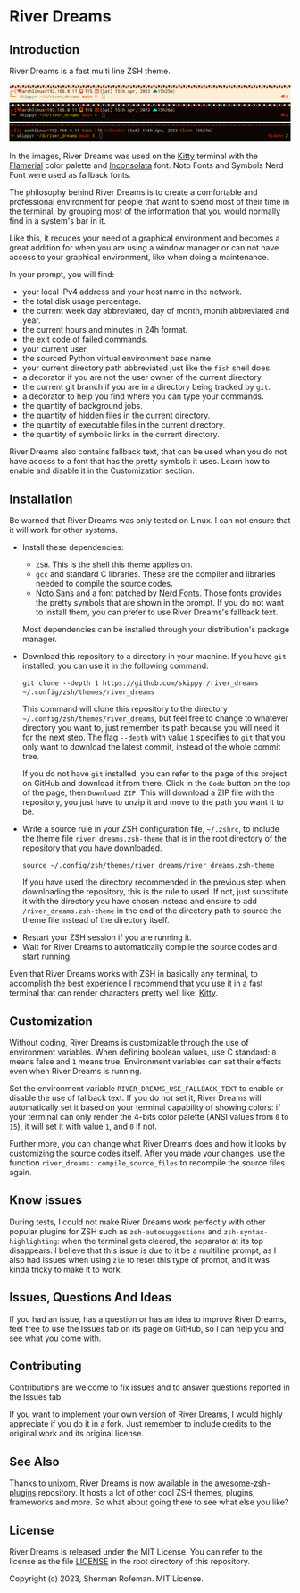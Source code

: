 <h1>River Dreams</h1>
	<h2>Introduction</h2>
		<p>River Dreams is a fast multi line ZSH theme.</p>
		<img src="./images/image_0.png"/>
		<img src="./images/image_1.png"/>
		<img src="./images/image_2.png"/>
		<p>In the images, River Dreams was used on the <a href="https://github.com/kovidgoyal/kitty">Kitty</a> terminal with the <a href="https://github.com/skippyr/flamerial">Flamerial</a> color palette and <a href="https://fonts.google.com/specimen/Inconsolata">Inconsolata</a> font. Noto Fonts and Symbols Nerd Font were used as fallback fonts.</p>
		<p>The philosophy behind River Dreams is to create a comfortable and professional environment for people that want to spend most of their time in the terminal, by grouping most of the information that you would normally find in a system's bar in it.</p>
		<p>Like this, it reduces your need of a graphical environment and becomes a great addition for when you are using a window manager or can not have access to your graphical environment, like when doing a maintenance.</p>
		<p>In your prompt, you will find:</p>
		<ul>
			<li>your local IPv4 address and your host name in the network.</li>
			<li>the total disk usage percentage.</li>
			<li>the current week day abbreviated, day of month, month abbreviated and year.</li>
			<li>the current hours and minutes in 24h format.</li>
			<li>the exit code of failed commands.</li>
			<li>your current user.</li>
			<li>the sourced Python virtual environment base name.</li>
			<li>your current directory path abbreviated just like the <code>fish</code> shell does.</li>
			<li>a decorator if you are not the user owner of the current directory.</li>
			<li>the current git branch if you are in a directory being tracked by <code>git</code>.</li>
			<li>a decorator to help you find where you can type your commands.</li>
			<li>the quantity of background jobs.</li>
			<li>the quantity of hidden files in the current directory.</li>
			<li>the quantity of executable files in the current directory.</li>
			<li>the quantity of symbolic links in the current directory.</li>
		</ul>
		<p>River Dreams also contains fallback text, that can be used when you do not have access to a font that has the pretty symbols it uses. Learn how to enable and disable it in the Customization section.</p>
	<h2>Installation</h2>
		<p>Be warned that River Dreams was only tested on Linux. I can not ensure that it will work for other systems.</p>
		<ul>
			<li>Install these dependencies:</li>
				<ul>
					<li><code>ZSH</code>. This is the shell this theme applies on.</li>
					<li><code>gcc</code> and standard C libraries. These are the compiler and libraries needed to compile the source codes.</li>
					<li><a href="https://fonts.google.com/noto/specimen/Noto+Sans">Noto Sans</a> and a font patched by <a href="https://github.com/ryanoasis/nerd-fonts">Nerd Fonts</a>. Those fonts provides the pretty symbols that are shown in the prompt. If you do not want to install them, you can prefer to use River Dreams's fallback text.</li>
				</ul>
				<p>Most dependencies can be installed through your distribution's package manager.</p>
			<li>Download this repository to a directory in your machine. If you have <code>git</code> installed, you can use it in the following command:</li>
			<pre><code>git clone --depth 1 https://github.com/skippyr/river_dreams ~/.config/zsh/themes/river_dreams</code></pre>
			<p>This command will clone this repository to the directory <code>~/.config/zsh/themes/river_dreams</code>, but feel free to change to whatever directory you want to, just remember its path because you will need it for the next step. The flag <code>--depth</code> with value <code>1</code> specifies to <code>git</code> that you only want to download the latest commit, instead of the whole commit tree.</p>
			<p>If you do not have <code>git</code> installed, you can refer to the page of this project on GitHub and download it from there. Click in the <code>Code</code> button on the top of the page, then <code>Download ZIP</code>. This will download a ZIP file with the repository, you just have to unzip it and move to the path you want it to be.</p>
			<li>Write a source rule in your ZSH configuration file, <code>~/.zshrc</code>, to include the theme file <code>river_dreams.zsh-theme</code> that is in the root directory of the repository that you have downloaded.</li>
			<pre><code>source ~/.config/zsh/themes/river_dreams/river_dreams.zsh-theme</code></pre>
			<p>If you have used the directory recommended in the previous step when downloading the repository, this is the rule to used. If not, just substitute it with the directory you have chosen instead and ensure to add <code>/river_dreams.zsh-theme</code> in the end of the directory path to source the theme file instead of the directory itself.</p>
			<li>Restart your ZSH session if you are running it.</li>
			<li>Wait for River Dreams to automatically compile the source codes and start running.</li>
		</ul>
		<p>Even that River Dreams works with ZSH in basically any terminal, to accomplish the best experience I recommend that you use it in a fast terminal that can render characters pretty well like: <a href="https://github.com/kovidgoyal/kitty">Kitty</a>.
	<h2>Customization</h2>
		<p>Without coding, River Dreams is customizable through the use of environment variables. When defining boolean values, use C standard: <code>0</code> means false and <code>1</code> means true. Environment variables can set their effects even when River Dreams is running.</p>
		<p>Set the environment variable <code>RIVER_DREAMS_USE_FALLBACK_TEXT</code> to enable or disable the use of fallback text. If you do not set it, River Dreams will automatically set it based on your terminal capability of showing colors: if your terminal can only render the 4-bits color palette (ANSI values from <code>0</code> to <code>15</code>), it will set it with value <code>1</code>, and <code>0</code> if not.</p>
		<p>Further more, you can change what River Dreams does and how it looks by customizing the source codes itself. After you made your changes, use the function <code>river_dreams::compile_source_files</code> to recompile the source files again.</p>
	<h2>Know issues</h2>
		<p>During tests, I could not make River Dreams work perfectly with other popular plugins for ZSH such as <code>zsh-autosuggestions</code> and <code>zsh-syntax-highlighting</code>: when the terminal gets cleared, the separator at its top disappears. I believe that this issue is due to it be a multiline prompt, as I also had issues when using <code>zle</code> to reset this type of prompt, and it was kinda tricky to make it to work.</p>
	<h2>Issues, Questions And Ideas</h2>
		<p>If you had an issue, has a question or has an idea to improve River Dreams, feel free to use the Issues tab on its page on GitHub, so I can help you and see what you come with.</p>
	<h2>Contributing</h2>
		<p>Contributions are welcome to fix issues and to answer questions reported in the Issues tab.</p>
		<p>If you want to implement your own version of River Dreams, I would highly appreciate if you do it in a fork. Just remember to include credits to the original work and its original license.</p>
	<h2>See Also</h2>
		<p>Thanks to <a href="https://github.com/unixorn">unixorn</a>, River Dreams is now available in the <a href="https://github.com/unixorn/awesome-zsh-plugins">awesome-zsh-plugins</a> repository. It hosts a lot of other cool ZSH themes, plugins, frameworks and more. So what about going there to see what else you like?</p>
	<h2>License</h2>
		<p>River Dreams is released under the MIT License. You can refer to the license as the file <a href="https://github.com/skippyr/river_dreams/blob/main/LICENSE">LICENSE</a> in the root directory of this repository.</p>
		<p>Copyright (c) 2023, Sherman Rofeman. MIT License.</p>

